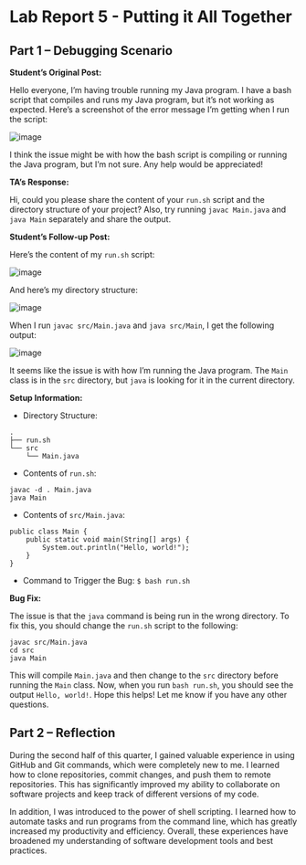# Lab Report 5 - Putting it All Together

## Part 1 – Debugging Scenario
__Student’s Original Post:__

Hello everyone, I’m having trouble running my Java program. I have a bash script that compiles and runs my Java program, but it’s not working as expected. Here’s a screenshot of the error message I’m getting when I run the script:

![image](https://github.com/xIvanTKx/cse15l-lab-reports/assets/110268085/07531b6b-8191-4c87-a815-a697a17422cf)

I think the issue might be with how the bash script is compiling or running the Java program, but I’m not sure. Any help would be appreciated!

__TA’s Response:__

Hi, could you please share the content of your `run.sh` script and the directory structure of your project? Also, try running `javac Main.java` and `java Main` separately and share the output.

__Student’s Follow-up Post:__

Here’s the content of my `run.sh` script:

![image](https://github.com/xIvanTKx/cse15l-lab-reports/assets/110268085/ccc722ed-8eac-419f-bd62-a5ddf3854a1a)

And here’s my directory structure:

![image](https://github.com/xIvanTKx/cse15l-lab-reports/assets/110268085/683bbadc-8d27-48c8-9557-a45da39478de)

When I run `javac src/Main.java` and `java src/Main`, I get the following output:

![image](https://github.com/xIvanTKx/cse15l-lab-reports/assets/110268085/e81763ee-0452-4406-b03d-9f444cb077d5)

It seems like the issue is with how I’m running the Java program. The `Main` class is in the `src` directory, but `java` is looking for it in the current directory.

__Setup Information:__

- Directory Structure:
```
.
├── run.sh
└── src
    └── Main.java
```
- Contents of `run.sh`:
```
javac -d . Main.java
java Main
```
- Contents of `src/Main.java`:
```
public class Main {
    public static void main(String[] args) {
        System.out.println("Hello, world!");
    }
}
```
- Command to Trigger the Bug: `$ bash run.sh`

__Bug Fix:__

The issue is that the `java` command is being run in the wrong directory. To fix this, you should change the `run.sh` script to the following:
```
javac src/Main.java
cd src
java Main
```
This will compile `Main.java` and then change to the `src` directory before running the `Main` class. Now, when you run `bash run.sh`, you should see the output `Hello, world!`. Hope this helps! Let me know if you have any other questions.

## Part 2 – Reflection
During the second half of this quarter, I gained valuable experience in using GitHub and Git commands, which were completely new to me. I learned how to clone repositories, commit changes, and push them to remote repositories. This has significantly improved my ability to collaborate on software projects and keep track of different versions of my code. 

In addition, I was introduced to the power of shell scripting. I learned how to automate tasks and run programs from the command line, which has greatly increased my productivity and efficiency. Overall, these experiences have broadened my understanding of software development tools and best practices.
